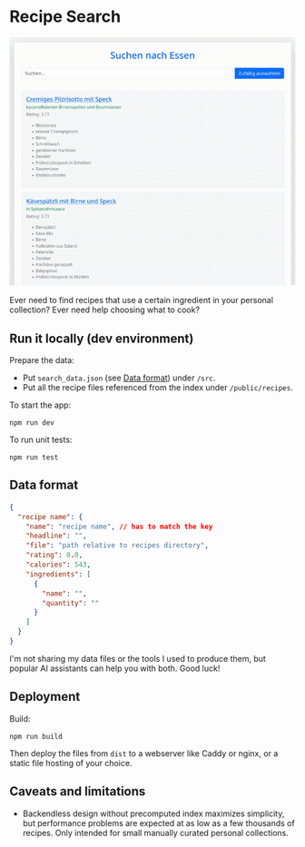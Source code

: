 # Recipe Search

<p align="center">
    <img src="demo.gif" alt="demo">
</p>

Ever need to find recipes that use a certain ingredient in your personal collection? Ever need help choosing what to cook?

## Run it locally (dev environment)

Prepare the data:

- Put `search_data.json` (see [Data format](#data-format)) under `/src`.
- Put all the recipe files referenced from the index under `/public/recipes`.

To start the app:

```shell
npm run dev
```

To run unit tests:

```shell
npm run test
```

## Data format

```json
{
  "recipe name": {
    "name": "recipe name", // has to match the key
    "headline": "",
    "file": "path relative to recipes directory",
    "rating": 0.0,
    "calories": 543,
    "ingredients": [
      {
        "name": "",
        "quantity": ""
      }
    ]
  }
}
```

I'm not sharing my data files or the tools I used to produce them, but popular AI assistants can help you with both. Good luck!

## Deployment

Build:

```shell
npm run build
```

Then deploy the files from `dist` to a webserver like Caddy or nginx, or a static file hosting of your choice.

## Caveats and limitations

- Backendless design without precomputed index maximizes simplicity, but performance problems are expected at as low as a few thousands of recipes. Only intended for small manually curated personal collections.
